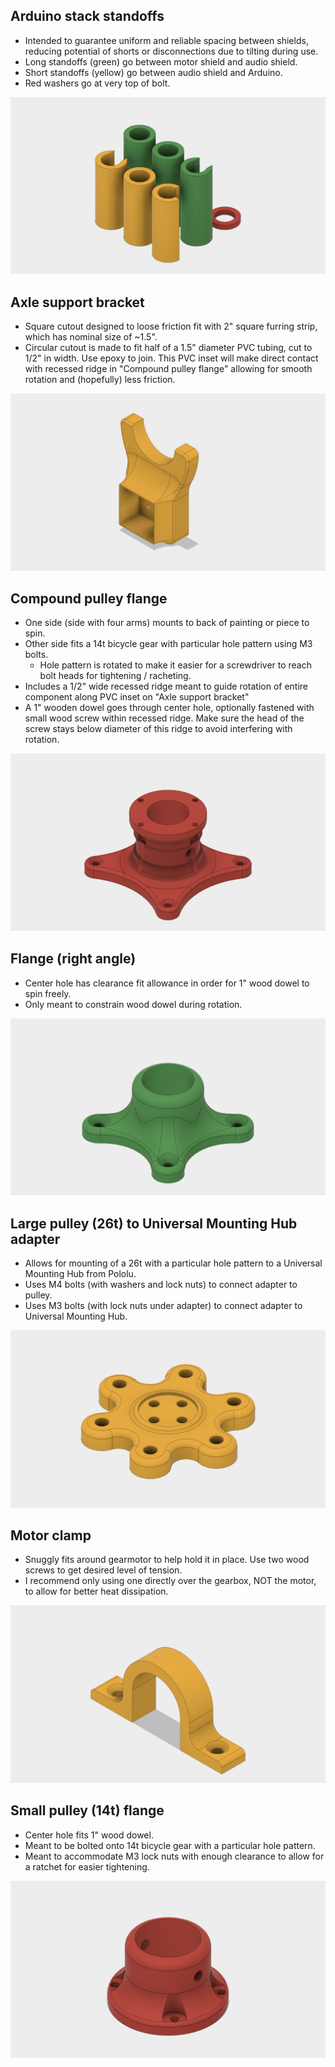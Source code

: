 ## Arduino stack standoffs
- Intended to guarantee uniform and reliable spacing between shields, reducing potential of shorts or disconnections due to tilting during use.
- Long standoffs (green) go between motor shield and audio shield.
- Short standoffs (yellow) go between audio shield and Arduino.
- Red washers go at very top of bolt.

![Arduino stack standoffs](../docs/parts/Arduino-stack-standoffs.png)

## Axle support bracket
- Square cutout designed to loose friction fit with 2" square furring strip, which has nominal size of ~1.5".
- Circular cutout is made to fit half of a 1.5" diameter PVC tubing, cut to 1/2" in width. Use epoxy to join. This PVC inset will make direct contact with recessed ridge in "Compound pulley flange" allowing for smooth rotation and (hopefully) less friction.

![Axle support bracket](../docs/parts/axle-support-bracket.png)

## Compound pulley flange
- One side (side with four arms) mounts to back of painting or piece to spin.
- Other side fits a 14t bicycle gear with particular hole pattern using M3 bolts.
   - Hole pattern is rotated to make it easier for a screwdriver to reach bolt heads for tightening / racheting.
- Includes a 1/2" wide recessed ridge meant to guide rotation of entire component along PVC inset on "Axle support bracket"
- A 1" wooden dowel goes through center hole, optionally fastened with small wood screw within recessed ridge. Make sure the head of the screw stays below diameter of this ridge to avoid interfering with rotation.

![Compound pulley flange](../docs/parts/compound-pulley-flange.png)

## Flange (right angle)
- Center hole has clearance fit allowance in order for 1" wood dowel to spin freely.
- Only meant to constrain wood dowel during rotation.

![Flange right angle](../docs/parts/flange-right-angle.png)

## Large pulley (26t) to Universal Mounting Hub adapter
- Allows for mounting of a 26t with a particular hole pattern to a Universal Mounting Hub from Pololu.
- Uses M4 bolts (with washers and lock nuts) to connect adapter to pulley.
- Uses M3 bolts (with lock nuts under adapter) to connect adapter to Universal Mounting Hub.

![Large pulley (26t) to Universal Mounting Hub adapter](../docs/parts/large-pulley-26t-to-universal-mounting-hub-adapter.png)

## Motor clamp
- Snuggly fits around gearmotor to help hold it in place. Use two wood screws to get desired level of tension.
- I recommend only using one directly over the gearbox, NOT the motor, to allow for better heat dissipation.

![Motor clamp](../docs/parts/motor-clamp.png)

## Small pulley (14t) flange
- Center hole fits 1" wood dowel.
- Meant to be bolted onto 14t bicycle gear with a particular hole pattern.
- Meant to accommodate M3 lock nuts with enough clearance to allow for a ratchet for easier tightening.

![Small pulley (14t) flange](../docs/parts/small-pulley-14t-flange.png)
